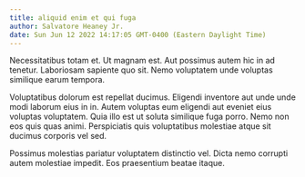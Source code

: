 ```yaml
---
title: aliquid enim et qui fuga
author: Salvatore Heaney Jr.
date: Sun Jun 12 2022 14:17:05 GMT-0400 (Eastern Daylight Time)
---
```

Necessitatibus totam et. Ut magnam est. Aut possimus autem hic in ad tenetur. Laboriosam sapiente quo sit. Nemo voluptatem unde voluptas similique earum tempora.

 Voluptatibus dolorum est repellat ducimus. Eligendi inventore aut unde unde modi laborum eius in in. Autem voluptas eum eligendi aut eveniet eius voluptas voluptatem. Quia illo est ut soluta similique fuga porro. Nemo non eos quis quas animi. Perspiciatis quis voluptatibus molestiae atque sit ducimus corporis vel sed.

 Possimus molestias pariatur voluptatem distinctio vel. Dicta nemo corrupti autem molestiae impedit. Eos praesentium beatae itaque.